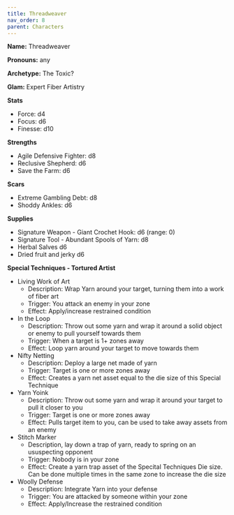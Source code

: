 ```yaml
---
title: Threadweaver
nav_order: 8
parent: Characters
---
```

<script>
if (window.matchMedia && window.matchMedia('(prefers-color-scheme: dark)').matches) {
    jtd.setTheme('dark')
}
</script>


**Name:** Threadweaver

**Pronouns:** any

**Archetype:** The Toxic?

**Glam:** Expert Fiber Artistry

**Stats**
- Force: d4
- Focus: d6
- Finesse: d10

**Strengths**
- Agile Defensive Fighter: d8
- Reclusive Shepherd: d6
- Save the Farm: d6

**Scars**
- Extreme Gambling Debt: d8
- Shoddy Ankles: d6

**Supplies**
- Signature Weapon - Giant Crochet Hook: d6 (range: 0)
- Signature Tool - Abundant Spools of Yarn: d8
- Herbal Salves d6
- Dried fruit and jerky d6

**Special Techniques - Tortured Artist**
- Living Work of Art
    - Description: Wrap Yarn around your target, turning them into a work of fiber art
    - Trigger: You attack an enemy in your zone
    - Effect: Apply/increase restrained condition
- In the Loop
    - Description: Throw out some yarn and wrap it around a solid object or enemy to pull yourself towards them
    - Trigger: When a target is 1+ zones away
    - Effect: Loop yarn around your target to move towards them
- Nifty Netting
    - Description: Deploy a large net made of yarn
    - Trigger: Target is one or more zones away
    - Effect: Creates a yarn net asset equal to the die size of this Special Technique
- Yarn Yoink
    - Description: Throw out some yarn and wrap it around your target to pull it closer to you
    - Trigger: Target is one or more zones away
    - Effect: Pulls target item to you, can be used to take away assets from an enemy
- Stitch Marker
    - Description, lay down a trap of yarn, ready to spring on an ususpecting opponent
    - Trigger: Nobody is in your zone
    - Effect: Create a yarn trap asset of the Specital Techniques Die size. Can be done multiple times in the same zone to increase the die size
- Woolly Defense
    - Description: Integrate Yarn into your defense
    - Trigger: You are attacked by someone within your zone
    - Effect: Apply/Increase the restrained condition